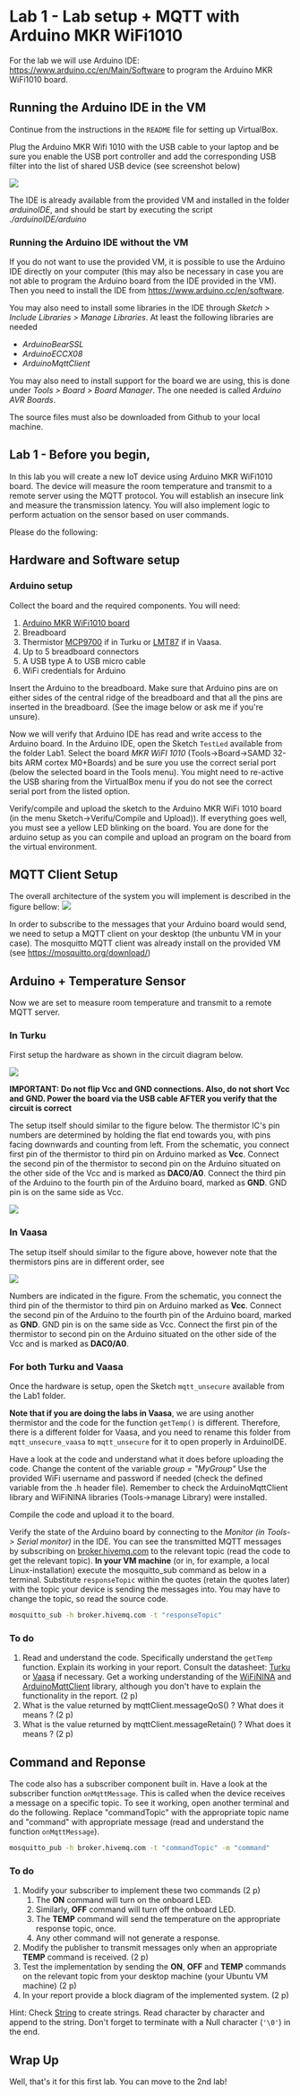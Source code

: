 # Lab 1 - Lab setup + MQTT with Arduino MKR WiFi1010

For the lab we will use Arduino IDE: https://www.arduino.cc/en/Main/Software to program the Arduino MKR WiFi1010 board.

## Running the Arduino IDE in the VM

Continue from the instructions in the `README` file for setting up VirtualBox.

Plug the Arduino MKR Wifi 1010 with the USB cable to your laptop and be sure you enable the USB port controller and add the corresponding USB filter into the list of shared USB device (see screenshot below)

![](./figs/ShareUSB.png)

The IDE is already available from the provided VM and installed in the folder _arduinoIDE_, and should be start by executing the script _./arduinoIDE/arduino_

### Running the Arduino IDE without the VM
If you do not want to use the provided VM, it is possible to use the Arduino IDE directly on your computer (this may also be necessary in case you are not able to program the Arduino board from the IDE provided in the VM). Then you need to install the IDE from https://www.arduino.cc/en/software. 

You may also need to install some libraries in the IDE through _Sketch > Include Libraries > Manage Libraries_. At least the following libraries are needed
- _ArduinoBearSSL_
- _ArduinoECCX08_ 
- _ArduinoMqttClient_ 

You may also need to install support for the board we are using, this is done under _Tools > Board > Board Manager_. The one needed is called _Arduino AVR Boards_. 

The source files must also be downloaded from Github to your local machine.


## Lab 1 - Before you begin,

In this lab you will create a new IoT device using Arduino MKR WiFi1010 board.
The device will measure the room temperature and transmit to a remote server using
the MQTT protocol. You will establish an insecure link and measure the transmission
latency. You will also implement logic to perform actuation on the sensor based
on user commands.



Please do the following:


## Hardware and Software setup

### Arduino setup

Collect the board and the required components. You will need:

1. [Arduino MKR WiFi1010 board](https://store.arduino.cc/arduino-mkr-wifi-1010)
2. Breadboard
3. Thermistor [MCP9700](http://ww1.microchip.com/downloads/en/DeviceDoc/20001942G.pdf) if in Turku or [LMT87](http://ww1.microchip.com/downloads/en/DeviceDoc/20001942G.pdf) if in Vaasa.
4. Up to 5 breadboard connectors
5. A USB type A to USB micro cable
6. WiFi credentials for Arduino

Insert the Arduino to the breadboard. Make sure that Arduino pins are on either
sides of the central ridge of the breadboard and that all the pins are inserted
in the breadboard. (See the image below or ask me if you're unsure).

Now we will verify that Arduino IDE has read and write access to the Arduino
board.  In the Arduino IDE, open the Sketch `TestLed` available from the folder Lab1. Select the board _MKR WiFI 1010_  (Tools->Board->SAMD 32-bits ARM cortex M0+Boards) and be sure you use the correct serial port (below the selected board in the Tools menu). You might need to re-active the USB sharing from the VirtualBox menu if you do not see the correct serial port from the listed option.

Verify/compile and upload the sketch to the Arduino MKR WiFi 1010 board (in the menu Sketch->Verifu/Compile and Upload)). If
everything goes well, you must see a yellow LED blinking on the board. You are done for the arduino setup as you can compile and upload an program on the board from the virtual environment.

## MQTT Client Setup

The overall architecture of the system you will implement is described in the figure bellow:
![](./figs/Lab1_Overview.png)


In order to subscribe to the messages that your Arduino board would send,
we need to setup a MQTT client on your desktop (the unbuntu VM in your case). The mosquitto MQTT client was already install on the provided VM (see https://mosquitto.org/download/)


## Arduino + Temperature Sensor

Now we are set to measure room temperature and transmit to a remote MQTT server.

### In Turku
First setup the hardware as shown in the circuit diagram below.

![](./figs/schematic_mkr_1000.png)

**IMPORTANT: Do not flip Vcc and GND connections. Also, do not short Vcc and GND.
Power the board via the USB cable AFTER you verify that the circuit is correct**

The setup itself should similar to the figure below. The thermistor IC's pin
numbers are determined by holding the flat end towards you, with pins facing
downwards and counting from left. From the schematic, you connect first pin of
the thermistor to third pin on Arduino marked as **Vcc**. Connect the second
pin of the thermistor to second pin on the Arduino situated on the other side
of the Vcc and is marked as **DAC0/A0**. Connect the third pin of the Arduino
to the fourth pin of the Arduino board, marked as **GND**. GND pin is on the
same side as Vcc. 

![](./figs/breadboard_mkr_1000.png)

### In Vaasa

The setup itself should similar to the figure above, however note that the 
thermistors pins are in different order, see 

![](./figs/lmt87.png)

Numbers are indicated in the figure. From the schematic, you connect the third pin of
the thermistor to third pin on Arduino marked as **Vcc**. Connect the second pin 
of the Arduino to the fourth pin of the Arduino board, marked as **GND**. GND 
pin is on the same side as Vcc. Connect the first pin of the thermistor to 
second pin on the Arduino situated on the other side of the Vcc and is marked 
as **DAC0/A0**. 

### For both Turku and Vaasa

Once the hardware is setup, open the Sketch `mqtt_unsecure` available from the Lab1 folder. 

**Note that if you are doing the labs in Vaasa**, we are using another thermistor and the code for the function `getTemp()` is different. Therefore, there is a different folder for Vaasa, and you need to rename this folder from `mqtt_unsecure_vaasa` to `mqtt_unsecure` for it to open properly in ArduinoIDE.

Have a look at the code and understand what it does before uploading the code. Change the content of the variable _group = "MyGroup"_
Use the provided WiFi username and password if needed (check the defined variable from the .h header file). Remember to check the ArduinoMqttClient library and WiFiNINA libraries (Tools->manage Library) were installed. 



Compile the code and upload it to the board. 

Verify the state of the Arduino board by connecting to the *Monitor* _(in Tools-> Serial monitor)_ in the
IDE.  You can see the transmitted MQTT messages by subscribing on [broker.hivemq.com](http://www.mqtt-dashboard.com/index.html) to the relevant topic
(read the code to get the relevant topic). **In your VM machine** (or in, for example, a local Linux-installation) execute
the mosquitto_sub command as below in a terminal. Substitute `responseTopic` within the quotes (retain the quotes
later) with the topic your device is sending the messages into. You may have to
change the topic, so read the source code.

```bash
mosquitto_sub -h broker.hivemq.com -t "responseTopic"
```

### To do

1. Read and understand the code. Specifically understand the `getTemp`
   function. Explain its working in your report. Consult the datasheet:
   [Turku](http://ww1.microchip.com/downloads/en/DeviceDoc/20001942G.pdf) or [Vaasa](https://www.ti.com/lit/ds/symlink/lmt87.pdf)
   if necessary. Get a working understanding of the
   [WiFiNINA](https://www.arduino.cc/en/Reference/WiFiNINA) and
   [ArduinoMqttClient](https://github.com/arduino-libraries/ArduinoMqttClient)
   library, although you don't have to explain the functionality in the report. (2 p)
2. What is the value returned by mqttClient.messageQoS() ? What does it means ? (2 p)
3. What is the value returned by mqttClient.messageRetain() ? What does it means ? (2 p)

## Command and Reponse

The code also has a subscriber component built in. Have a look at the subscriber function
`onMqttMessage`. This is called when the device receives a message on a specific topic. To see it
working, open another terminal and do the following. Replace "commandTopic" with
the appropriate topic name and "command" with appropriate message (read and understand the function `onMqttMessage`).

```bash
mosquitto_pub -h broker.hivemq.com -t "commandTopic" -m "command"
```

### To do

1.  Modify your subscriber to implement these two commands (2 p)
    1. The **ON** command will turn on the onboard LED. 
    2. Similarly, **OFF** command will turn off the onboard LED.
    3. The **TEMP** command will send the temperature on the appropriate
       response topic, once.
    4. Any other command will not generate a response. 
2. Modify the publisher to transmit messages only when an appropriate **TEMP** command
   is received. (2 p)
3. Test the implementation by sending the **ON**, **OFF** and **TEMP** commands on the relevant topic from your desktop machine (your Ubuntu VM machine) (2 p)
4. In your report provide a block diagram of the implemented system. (2 p)

Hint: Check
[String](https://www.arduino.cc/reference/en/language/variables/data-types/stringobject/)
to create strings. Read character by character and append to the string. Don't
forget to terminate with a Null character (`'\0'`) in the end. 

## Wrap Up

Well, that's it for this first lab. You can move to the 2nd lab!
